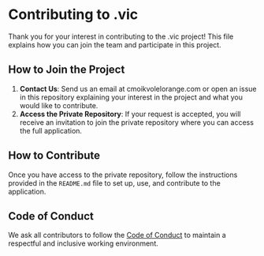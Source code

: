 # Contributing to .vic

Thank you for your interest in contributing to the .vic project! This file explains how you can join the team and participate in this project.

## How to Join the Project

1. **Contact Us**: Send us an email at cmoikvolelorange.com or open an issue in this repository explaining your interest in the project and what you would like to contribute.
2. **Access the Private Repository**: If your request is accepted, you will receive an invitation to join the private repository where you can access the full application.

## How to Contribute

Once you have access to the private repository, follow the instructions provided in the `README.md` file to set up, use, and contribute to the application.

## Code of Conduct

We ask all contributors to follow the [Code of Conduct](CODE_OF_CONDUCT.md) to maintain a respectful and inclusive working environment.
